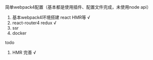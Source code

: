 简单webpack4配置（基本都是使用插件、配置文件完成，未使用node api）


1. 基本webpack4环境搭建  react HMR等 √
2. react-router4 redux √
3. ssr
4. docker


todo
1. HMR 完善 √
